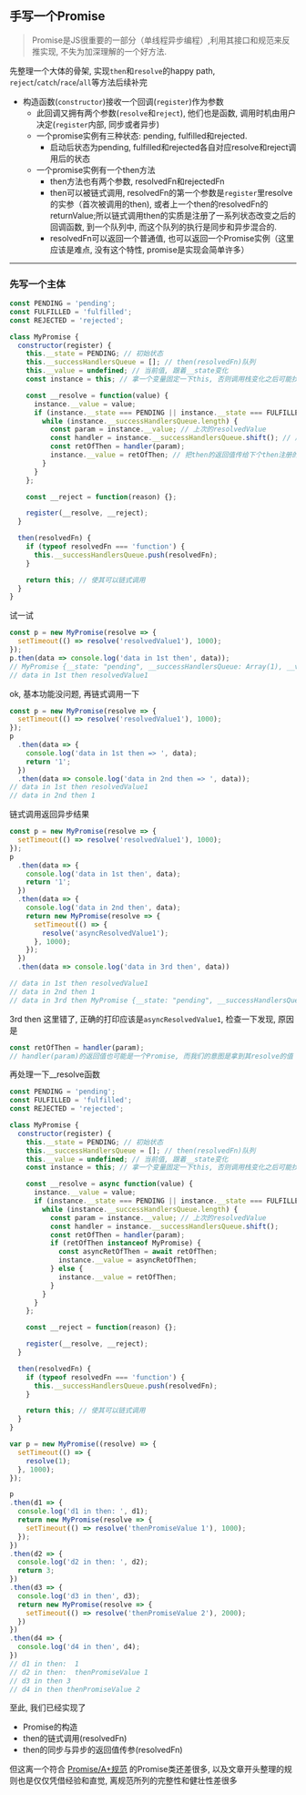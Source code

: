 ## 手写一个Promise

> Promise是JS很重要的一部分（单线程异步编程）,利用其接口和规范来反推实现, 不失为加深理解的一个好方法.

先整理一个大体的骨架, 实现`then`和`resolve`的happy path, `reject`/`catch`/`race`/`all`等方法后续补完

  - 构造函数(`constructor`)接收一个回调(`register`)作为参数
    - 此回调又拥有两个参数(`resolve`和`reject`), 他们也是函数, 调用时机由用户决定(`register`内部, 同步或者异步)
    - 一个promise实例有三种状态: pending, fulfilled和rejected.
      - 启动后状态为pending, fulfilled和rejected各自对应resolve和reject调用后的状态
    - 一个promise实例有一个then方法
      - then方法也有两个参数, resolvedFn和rejectedFn
      - then可以被链式调用, resolvedFn的第一个参数是`register`里resolve的实参（首次被调用的then), 或者上一个then的resolvedFn的returnValue;所以链式调用then的实质是注册了一系列状态改变之后的回调函数, 到一个队列中, 而这个队列的执行是同步和异步混合的.
      - resolvedFn可以返回一个普通值, 也可以返回一个Promise实例（这里应该是难点, 没有这个特性, promise是实现会简单许多）

---

### 先写一个主体
```javascript
const PENDING = 'pending';
const FULFILLED = 'fulfilled';
const REJECTED = 'rejected';

class MyPromise {
  constructor(register) {
    this.__state = PENDING; // 初始状态
    this.__successHandlersQueue = []; // then(resolvedFn)队列
    this.__value = undefined; // 当前值, 跟着__state变化
    const instance = this; // 拿一个变量固定一下this, 否则调用栈变化之后可能找不到实例

    const __resolve = function(value) {
      instance.__value = value;
      if (instance.__state === PENDING || instance.__state === FULFILLED) {
        while (instance.__successHandlersQueue.length) {
          const param = instance.__value; // 上次的resolvedValue
          const handler = instance.__successHandlersQueue.shift(); // 后进先出, 依次调用
          const retOfThen = handler(param);
          instance.__value = retOfThen; // 把then的返回值传给下个then注册的回调使用
        }
      }
    };

    const __reject = function(reason) {};

    register(__resolve, __reject);
  }

  then(resolvedFn) {
    if (typeof resolvedFn === 'function') {
      this.__successHandlersQueue.push(resolvedFn);
    }

    return this; // 使其可以链式调用
  }
}
```
试一试
```javascript
const p = new MyPromise(resolve => {
  setTimeout(() => resolve('resolvedValue1'), 1000);
});
p.then(data => console.log('data in 1st then', data));
// MyPromise {__state: "pending", __successHandlersQueue: Array(1), __value: undefined}
// data in 1st then resolvedValue1
```
ok, 基本功能没问题, 再链式调用一下
```javascript
const p = new MyPromise(resolve => {
  setTimeout(() => resolve('resolvedValue1'), 1000);
});
p
  .then(data => {
    console.log('data in 1st then => ', data);
    return '1';
  })
  .then(data => console.log('data in 2nd then => ', data));
// data in 1st then resolvedValue1
// data in 2nd then 1
```
链式调用返回异步结果
```javascript
const p = new MyPromise(resolve => {
  setTimeout(() => resolve('resolvedValue1'), 1000);
});
p
  .then(data => {
    console.log('data in 1st then', data);
    return '1';
  })
  .then(data => {
    console.log('data in 2nd then', data);
    return new MyPromise(resolve => {
      setTimeout(() => {
        resolve('asyncResolvedValue1');
      }, 1000);
    });
  })
  .then(data => console.log('data in 3rd then', data))

// data in 1st then resolvedValue1
// data in 2nd then 1
// data in 3rd then MyPromise {__state: "pending", __successHandlersQueue: Array(0), __value: undefined}
```
3rd then 这里错了, 正确的打印应该是`asyncResolvedValue1`, 检查一下发现, 原因是
```javascript
const retOfThen = handler(param);
// handler(param)的返回值也可能是一个Promise, 而我们的意图是拿到其resolve的值
```
再处理一下__resolve函数
```javascript
const PENDING = 'pending';
const FULFILLED = 'fulfilled';
const REJECTED = 'rejected';

class MyPromise {
  constructor(register) {
    this.__state = PENDING; // 初始状态
    this.__successHandlersQueue = []; // then(resolvedFn)队列
    this.__value = undefined; // 当前值, 跟着__state变化
    const instance = this; // 拿一个变量固定一下this, 否则调用栈变化之后可能找不到实例

    const __resolve = async function(value) {
      instance.__value = value;
      if (instance.__state === PENDING || instance.__state === FULFILLED) {
        while (instance.__successHandlersQueue.length) {
          const param = instance.__value; // 上次的resolvedValue
          const handler = instance.__successHandlersQueue.shift();
          const retOfThen = handler(param);
          if (retOfThen instanceof MyPromise) {
            const asyncRetOfThen = await retOfThen;
            instance.__value = asyncRetOfThen;
          } else {
            instance.__value = retOfThen;
          }
        }
      }
    };

    const __reject = function(reason) {};

    register(__resolve, __reject);
  }

  then(resolvedFn) {
    if (typeof resolvedFn === 'function') {
      this.__successHandlersQueue.push(resolvedFn);
    }

    return this; // 使其可以链式调用
  }
}

var p = new MyPromise((resolve) => {
  setTimeout(() => {
    resolve(1);
  }, 1000);
});

p
.then(d1 => {
  console.log('d1 in then: ', d1);
  return new MyPromise(resolve => {
    setTimeout(() => resolve('thenPromiseValue 1'), 1000);
  });
})
.then(d2 => {
  console.log('d2 in then: ', d2);
  return 3;
})
.then(d3 => {
  console.log('d3 in then', d3);
  return new MyPromise(resolve => {
    setTimeout(() => resolve('thenPromiseValue 2'), 2000);
  })
})
.then(d4 => {
  console.log('d4 in then', d4);
})
// d1 in then:  1
// d2 in then:  thenPromiseValue 1
// d3 in then 3
// d4 in then thenPromiseValue 2
```
至此, 我们已经实现了
  - Promise的构造
  - then的链式调用(resolvedFn)
  - then的同步与异步的返回值传参(resolvedFn)

但这离一个符合 [Promise/A+规范](https://promisesaplus.com/) 的Promise类还差很多, 以及文章开头整理的规则也是仅仅凭借经验和直觉, 离规范所列的完整性和健壮性差很多
